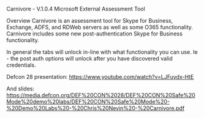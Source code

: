 Carnivore - V.1.0.4
Microsoft External Assessment Tool

Overview
Carnivore is an assessment tool for Skype for Business, Exchange, ADFS, and RDWeb servers as well as some O365 functionality. Carnivore includes some new post-authentication Skype for Business functionality.

In general the tabs will unlock in-line with what functionality you can use. Ie - the post auth options will unlock after you have discovered valid credentials.

Defcon 28 presentation:
https://www.youtube.com/watch?v=LJFuydx-HtE

And slides:
https://media.defcon.org/DEF%20CON%2028/DEF%20CON%20Safe%20Mode%20demo%20labs/DEF%20CON%20Safe%20Mode%20-%20Demo%20Labs%20-%20Chris%20Nevin%20-%20Carnivore.pdf